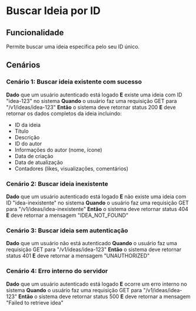 # Buscar Ideia por ID

## Funcionalidade
Permite buscar uma ideia específica pelo seu ID único.

## Cenários

### Cenário 1: Buscar ideia existente com sucesso
**Dado** que um usuário autenticado está logado
**E** existe uma ideia com ID "idea-123" no sistema
**Quando** o usuário faz uma requisição GET para "/v1/ideas/idea-123"
**Então** o sistema deve retornar status 200
**E** deve retornar os dados completos da ideia incluindo:
- ID da ideia
- Título
- Descrição
- ID do autor
- Informações do autor (nome, ícone)
- Data de criação
- Data de atualização
- Contadores (likes, visualizações, comentários)

### Cenário 2: Buscar ideia inexistente
**Dado** que um usuário autenticado está logado
**E** não existe uma ideia com ID "idea-inexistente" no sistema
**Quando** o usuário faz uma requisição GET para "/v1/ideas/idea-inexistente"
**Então** o sistema deve retornar status 404
**E** deve retornar a mensagem "IDEA_NOT_FOUND"

### Cenário 3: Buscar ideia sem autenticação
**Dado** que um usuário não está autenticado
**Quando** o usuário faz uma requisição GET para "/v1/ideas/idea-123"
**Então** o sistema deve retornar status 401
**E** deve retornar a mensagem "UNAUTHORIZED"

### Cenário 4: Erro interno do servidor
**Dado** que um usuário autenticado está logado
**E** ocorre um erro interno no sistema
**Quando** o usuário faz uma requisição GET para "/v1/ideas/idea-123"
**Então** o sistema deve retornar status 500
**E** deve retornar a mensagem "Failed to retrieve idea"
